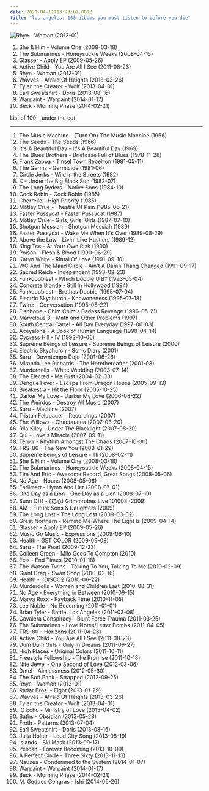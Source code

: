 ```yaml
---
date: 2021-04-11T13:23:07.001Z
title: "los angeles: 100 albums you must listen to before you die"
---
```

![Rhye - Woman (2013-01)](http://coverartarchive.org/release/7dfd5c40-ee28-4fda-8369-fe3748f75930/3612285293-500.jpg "Rhye - Woman (2013-01)")
<ol class="albums">
<li data-cover="http://coverartarchive.org/release/ee79e860-68e7-46ad-bebb-8a003a1dc7a4/4804280407-500.jpg" data-tags="indie" role="button">She & Him - Volume One (2008-03-18)</li>
<li data-cover="http://coverartarchive.org/release/585dd92d-a0be-47af-a086-b0a07e120537/9263671021-500.jpg" data-tags="indie" role="button">The Submarines - Honeysuckle Weeks (2008-04-15)</li>
<li data-cover="http://coverartarchive.org/release/8f1e2fdc-e499-43d6-968a-17cf8f6a9daa/5661110438-500.jpg" data-tags="indie, experimental, 00s, los angeles, true panther, great album artwork" role="button">Glasser - Apply EP (2009-05-26)</li>
<li data-cover="http://coverartarchive.org/release/560d4328-550c-40af-a2fc-f2a2b10328b4/2215573326-500.jpg" data-tags="ambient, dream pop" role="button">Active Child - You Are All I See (2011-08-23)</li>
<li data-cover="http://coverartarchive.org/release/7dfd5c40-ee28-4fda-8369-fe3748f75930/3612285293-500.jpg" data-tags="soul, sophisti-pop" role="button">Rhye - Woman (2013-01)</li>
<li data-cover="http://coverartarchive.org/release/90331d52-7f39-4987-a76e-48c920c20aa1/3783288411-500.jpg" data-tags="rock, garage rock" role="button">Wavves - Afraid Of Heights (2013-03-26)</li>
<li data-cover="http://coverartarchive.org/release/28b3139a-1905-4978-9004-9a170b1b64c6/8854274705-500.jpg" data-tags="hip-hop, rap" role="button">Tyler, the Creator - Wolf (2013-04-01)</li>
<li data-cover="http://coverartarchive.org/release/cce11ff7-7a5b-4a0b-b415-fa55e2cfca00/5976610444-500.jpg" data-tags="hip-hop" role="button">Earl Sweatshirt - Doris (2013-08-16)</li>
<li data-cover="http://coverartarchive.org/release/cbe0a818-aac1-45b4-9ca5-8f19d5666273/5966164242-500.jpg" data-tags="indie, dream pop, trip-hop, shoegaze, psychedelic rock, neo-psychedelia" role="button">Warpaint - Warpaint (2014-01-17)</li>
<li data-cover="http://coverartarchive.org/release/621999be-7041-4394-8719-ca1bdebaac96/7042111016-500.jpg" data-tags="10s, alternative, alternative rock, folk rock, chamber folk" role="button">Beck - Morning Phase (2014-02-21)</li>
</ol>
List of 100 - under the cut.
<!-- more -->

_________________

<ol class="albums">
<li data-cover="http://coverartarchive.org/release/9f7454b6-1049-34c4-93c0-8a48b5eb91e7/14164097883-500.jpg" data-tags="classic rock, rock, punk, indie rock, usa, blues, psychedelic, garage rock, blues rock, garage, los angeles, debut album, have on vinyl" role="button">
The Music Machine - (Turn On) The Music Machine (1966)
</li>
<li data-cover="http://coverartarchive.org/release/22862a47-2b63-4364-a00d-d38aa7cef4cd/4087870823-500.jpg" data-tags="garage rock, psychedelic" role="button">
The Seeds - The Seeds (1966)
</li>
<li data-cover="https://img.discogs.com/nFJWJ3tXfKbb_rhqV0pSiTPMtgY=/fit-in/600x604/filters:strip_icc():format(jpeg):mode_rgb():quality(90)/discogs-images/R-839258-1275482207.jpeg.jpg" data-tags="classic rock" role="button">
It's A Beautiful Day - It's A Beautiful Day (1969)
</li>
<li data-cover="http://coverartarchive.org/release/dd608db4-bbd0-3d70-bef5-152efb79c337/6229783725-500.jpg" data-tags="blues" role="button">
The Blues Brothers - Briefcase Full of Blues (1978-11-28)
</li>
<li data-cover="https://img.discogs.com/YQYLkjbva8jg9NDwyThBATPSNB8=/fit-in/547x489/filters:strip_icc():format(jpeg):mode_rgb():quality(90)/discogs-images/R-3875939-1415257180-2594.jpeg.jpg" data-tags="progressive rock" role="button">
Frank Zappa - Tinsel Town Rebellion (1981-05-11)
</li>
<li data-cover="https://img.discogs.com/mBhsZ_Yy4yG75w4TwLVbgOjixNk=/fit-in/600x438/filters:strip_icc():format(jpeg):mode_rgb():quality(90)/discogs-images/R-12033246-1553334802-3459.jpeg.jpg" data-tags="punk rock" role="button">
The Germs - Germicide (1981-06)
</li>
<li data-cover="https://img.discogs.com/zpeDFYy1IRRlINFn7hUN3ystYlY=/fit-in/573x576/filters:strip_icc():format(jpeg):mode_rgb():quality(90)/discogs-images/R-1067536-1388871897-2487.jpeg.jpg" data-tags="punk, hardcore punk" role="button">
Circle Jerks - Wild in the Streets (1982)
</li>
<li data-cover="http://coverartarchive.org/release/a3c8da56-023e-4ba8-976d-05e6bd91d338/21576081770-500.jpg" data-tags="punk rock" role="button">
X - Under the Big Black Sun (1982-07)
</li>
<li data-cover="https://img.discogs.com/8Eze5PhRn--3z3nV5CIytWWz83M=/fit-in/600x604/filters:strip_icc():format(jpeg):mode_rgb():quality(90)/discogs-images/R-2030367-1525511335-9592.jpeg.jpg" data-tags="indie, country, usa, los angeles, debut album, iveldie best of 1984" role="button">
The Long Ryders - Native Sons (1984-10)
</li>
<li data-cover="https://img.discogs.com/Xo8QfqoStq0IfuqF7VeQ-iKpmm0=/fit-in/600x584/filters:strip_icc():format(jpeg):mode_rgb():quality(90)/discogs-images/R-666440-1148231790.jpeg.jpg" data-tags="80s" role="button">
Cock Robin - Cock Robin (1985)
</li>
<li data-cover="http://coverartarchive.org/release/75a7df40-db08-4d2d-a877-4cc329787488/27375103083-500.jpg" data-tags="r&b, pop rock" role="button">
Cherrelle - High Priority (1985)
</li>
<li data-cover="http://coverartarchive.org/release/9fa22883-2046-3258-bb49-f9a102a8dcb0/6021690450-500.jpg" data-tags="glam metal" role="button">
Mötley Crüe - Theatre Of Pain (1985-06-21)
</li>
<li data-cover="http://coverartarchive.org/release/0d42068d-ca5d-46d5-b1ea-0021ade6d384/15596864588-500.jpg" data-tags="hard rock, glam metal, glam punk" role="button">
Faster Pussycat - Faster Pussycat (1987)
</li>
<li data-cover="https://img.discogs.com/vPBaPOfGv-s6atEihUmcIAsTGqA=/fit-in/240x240/filters:strip_icc():format(jpeg):mode_rgb():quality(90)/discogs-images/R-2078409-1262748089.jpeg.jpg" data-tags="hard rock, glam metal" role="button">
Mötley Crüe - Girls, Girls, Girls (1987-07-10)
</li>
<li data-cover="http://coverartarchive.org/release/f4b97ffa-c5a4-4fd9-afb8-26db55f8fd97/7620162165-500.jpg" data-tags="heavy metal, metal, rock, 80s, hard rock, california, glam rock, los angeles, sweden, 1980s, wants, hollywood, glam metal, skovde, 80s hard rock" role="button">
Shotgun Messiah - Shotgun Messiah (1989)
</li>
<li data-cover="http://coverartarchive.org/release/f287a508-e5d9-4a21-bae6-3d087766631d/15359454326-500.jpg" data-tags="80s" role="button">
Faster Pussycat - Wake Me When It's Over (1989-08-29)
</li>
<li data-cover="https://img.discogs.com/DWtMsiB5hSrBwZoiImfeTzbi6SY=/fit-in/600x600/filters:strip_icc():format(jpeg):mode_rgb():quality(90)/discogs-images/R-832089-1372026607-3318.jpeg.jpg" data-tags="gangsta rap" role="button">
Above the Law - Livin' Like Hustlers (1989-12)
</li>
<li data-cover="http://coverartarchive.org/release/3bd285c0-a681-4f31-90a8-1f17584302b8/5071690990-500.jpg" data-tags="hip hop, chill, old school rap, gangsta rap, west coast, los angeles, west coast rap, westcoast rap, king tee" role="button">
King Tee - At Your Own Risk (1990)
</li>
<li data-cover="https://img.discogs.com/1NhEAQMIX2BYQNSDR_IK3cgEahQ=/fit-in/350x447/filters:strip_icc():format(jpeg):mode_rgb():quality(90)/discogs-images/R-1794097-1292467255.jpeg.jpg" data-tags="hair metal" role="button">
Poison - Flesh & Blood (1990-06-29)
</li>
<li data-cover="https://img.discogs.com/iQXT9ffva7Wcx7wBLYQbDjv7Fgs=/fit-in/600x449/filters:strip_icc():format(jpeg):mode_rgb():quality(90)/discogs-images/R-9116710-1475064170-6539.jpeg.jpg" data-tags="soul" role="button">
Karyn White - Ritual Of Love (1991-09-10)
</li>
<li data-cover="http://coverartarchive.org/release/938957bd-2562-454f-ad60-b935793e0afc/19722531378-500.jpg" data-tags="hip hop, old school rap, gangsta rap, los angeles, west coast rap, west coast hiphop" role="button">
WC And The Maad Circle - Ain't A Damn Thang Changed (1991-09-17)
</li>
<li data-cover="https://img.discogs.com/bsh_Bvi5q0CBoqPQOn1OVYap3H8=/fit-in/502x718/filters:strip_icc():format(jpeg):mode_rgb():quality(90)/discogs-images/R-6151421-1412355231-2510.jpeg.jpg" data-tags="thrash metal" role="button">
Sacred Reich - Independent (1993-02-23)
</li>
<li data-cover="https://img.discogs.com/CISzqiFmRulElecW-IrSwFgywiM=/fit-in/600x921/filters:strip_icc():format(jpeg):mode_rgb():quality(90)/discogs-images/R-2697116-1566057935-6023.jpeg.jpg" data-tags="rap" role="button">
Funkdoobiest - Which Doobie U B? (1993-05-04)
</li>
<li data-cover="http://coverartarchive.org/release/bdce4869-cd60-4a21-adab-74f3d85136eb/12166778025-500.jpg" data-tags="rock" role="button">
Concrete Blonde - Still In Hollywood (1994)
</li>
<li data-cover="http://coverartarchive.org/release/0f6fe239-d416-4dbb-9f80-86cd5d6428f9/22927814474-500.jpg" data-tags="rap" role="button">
Funkdoobiest - Brothas Doobie (1995-07-04)
</li>
<li data-cover="https://img.discogs.com/mN4NMNVGkF3FyOxB363EKuQIsIs=/fit-in/600x600/filters:strip_icc():format(jpeg):mode_rgb():quality(90)/discogs-images/R-129899-1496425761-4859.jpeg.jpg" data-tags="electronic, electronica, ambient, downtempo, usa, american, california, west coast, los angeles, american artist, united states, from: usa, american bands, american brilliance, california indie, california artists, usa artists, us independent, california local, california dreaming, west coast underground, los angeles ca, west-coast, from california, usa underground, california sunshine, from: california, california usa, usa: california, american musician, los angeles music, los-angeles, california coast, flowmotion, location:us:ca:los angeles, amercian band, los angeles underground" role="button">
Electric Skychurch - Knowoneness (1995-07-18)
</li>
<li data-cover="http://coverartarchive.org/release/f502a4ff-d630-487d-9872-d2d8ee5e0939/28539642217-500.jpg" data-tags="g-funk" role="button">
Twinz - Conversation (1995-08-22)
</li>
<li data-cover="http://coverartarchive.org/release/0c89fe79-e866-476d-a0ea-e61f0d3a6f43/1608591668-500.jpg" data-tags="punk, reggae, funk, ska" role="button">
Fishbone - Chim Chim's Badass Revenge (1996-05-21)
</li>
<li data-cover="https://img.discogs.com/8KFydAHCCLOifdp5oyI0Ht-_TqQ=/fit-in/600x604/filters:strip_icc():format(jpeg):mode_rgb():quality(90)/discogs-images/R-2123914-1577644432-9285.jpeg.jpg" data-tags="alternative rock, power pop, los angeles, the devil and the deep blue sea, just another folk singer, the way you look, the merch grrls, teh typos" role="button">
Marvelous 3 - Math and Other Problems (1997)
</li>
<li data-cover="http://coverartarchive.org/release/622cb13b-dde2-4028-a00e-9f8fa6d4cbb2/6721093908-500.jpg" data-tags="chill, gangsta rap, los angeles, west coast rap, g-funk, ol school" role="button">
South Central Cartel - All Day Everyday (1997-06-03)
</li>
<li data-cover="http://coverartarchive.org/release/5e59050c-fbf2-4811-b177-c1dab9792b83/13963291476-500.jpg" data-tags="concept album, freestyle fellowship" role="button">
Aceyalone - A Book of Human Language (1998-04-14)
</li>
<li data-cover="http://coverartarchive.org/release/b34d3b22-9b21-44a1-bbef-6ebc05bed361/5131421085-500.jpg" data-tags="hip-hop" role="button">
Cypress Hill - IV (1998-10-06)
</li>
<li data-cover="https://img.discogs.com/YCFztdICySQEZ6VJPuQmnF_7joE=/fit-in/600x595/filters:strip_icc():format(jpeg):mode_rgb():quality(90)/discogs-images/R-50408-1264860782.jpeg.jpg" data-tags="trip-hop, uutta jazzia, acid lounge, smooth lounge, jazzy female vocal, serve chilled, jazzy flavoured, downtempo influences, vocal-lounge, city lounge, vocal downtempo, my-love, acoustic groove, chillout downtempo, lounge downtempo, jazz-trip, alternative lounge, genre: downtempo, lounge chill, lounge-tech, smoothly sexy sounding, groove lounge, electronic lounge jazz, lounge electronic, lounge uptempo, my lounge room, sweet downtempo, ouahhhhh, tropcool, chillounge1, chill chill, jazzy vibes, lounge at home two, lounge at home tres, chillair, 1st vine, awesome downtempo, epic lounge, genre:downtempo, sexy sounding, uuta jazzia, uutta jazziz" role="button">
Supreme Beings of Leisure - Supreme Beings of Leisure (2000)
</li>
<li data-cover="https://img.discogs.com/0BMHQvDhsMbK24jC_JDbAD79qGY=/fit-in/600x593/filters:strip_icc():format(jpeg):mode_rgb():quality(90)/discogs-images/R-135827-1306150689.jpeg.jpg" data-tags="ambient, usa, cafe del mar, american, california, west coast, psytrance, los angeles, elektronic beats, american artist, united states, from: usa, american brilliance, american indie, california artists, usa artists, california local, american dream, california dreaming, west coast underground, los angeles ca, west-coast, west coast chill, from california, usa underground, california sunshine, from: california, california usa, usa: california, american musician, los angeles music, los-angeles, california coast, flowmotion, location:us:ca:los angeles, los angeles underground" role="button">
Electric Skychurch - Sonic Diary (2001)
</li>
<li data-cover="http://coverartarchive.org/release/b4aa0d3c-275f-48f3-872c-2ea08fd43ec8/3403917566-500.jpg" data-tags="trip-hop" role="button">
Saru - Downtempo Dojo (2001-06-26)
</li>
<li data-cover="https://img.discogs.com/pk9yCm5eDEXqQferX2pFKgddRN4=/fit-in/600x539/filters:strip_icc():format(jpeg):mode_rgb():quality(90)/discogs-images/R-2735821-1298691369.jpeg.jpg" data-tags="los angeles, jon brion" role="button">
Miranda Lee Richards - The Herethereafter (2001-08)
</li>
<li data-cover="https://img.discogs.com/uaW5m5uHyJ5NEthgYpWrPEf7mw4=/fit-in/600x536/filters:strip_icc():format(jpeg):mode_rgb():quality(90)/discogs-images/R-765180-1549047459-5428.jpeg.jpg" data-tags="heavy metal, horror punk" role="button">
Murderdolls - White Wedding (2003-07-14)
</li>
<li data-cover="http://coverartarchive.org/release/655ad7d5-f469-46f5-a818-c544ec2c5728/26402077613-500.jpg" data-tags="indie rock, indie folk, los angeles" role="button">
The Elected - Me First (2004-02-03)
</li>
<li data-cover="http://coverartarchive.org/release/a109f2c5-aa07-4e37-95b0-965718c5d96d/6453800513-500.jpg" data-tags="indie, cambodian, aj playlist" role="button">
Dengue Fever - Escape From Dragon House (2005-09-13)
</li>
<li data-cover="http://coverartarchive.org/release/3d2d4520-8297-4143-8700-4a0850f87cfc/6804248140-500.jpg" data-tags="funk" role="button">
Breakestra - Hit the Floor (2005-10-25)
</li>
<li data-cover="http://coverartarchive.org/release/5b041324-d0fd-4d82-bffe-3ca09a07782e/18551022832-500.jpg" data-tags="psychedelic" role="button">
Darker My Love - Darker My Love (2006-08-22)
</li>
<li data-cover="https://img.discogs.com/FqQBeFqMj2sz5htvemg10Im4JoE=/fit-in/600x592/filters:strip_icc():format(jpeg):mode_rgb():quality(90)/discogs-images/R-1146394-1369332614-8073.jpeg.jpg" data-tags="classic, 70s, punk, hardcore, lo-fi, punk rock, garage rock, garage, los angeles, skate, skate punk, bootleg, hardcore punk, demo, left of the dial, fun to skateboard to, los angeles punk, punk 77, proto-hardcore" role="button">
The Weirdos - Destroy All Music (2007)
</li>
<li data-cover="http://coverartarchive.org/release/b8484632-f278-49c9-9d34-90764bf9f253/9511511931-500.jpg" data-tags="electronic, ambient" role="button">
Saru - Machine (2007)
</li>
<li data-cover="https://img.discogs.com/MEDKvBtZnnUpE5iMy5cBo8HGgJI=/fit-in/600x600/filters:strip_icc():format(jpeg):mode_rgb():quality(90)/discogs-images/R-3685166-1340297452-3969.jpeg.jpg" data-tags="lounge, ambient and chillout, feel good music, soundscapes" role="button">
Tristan Feldbauer - Recordings (2007)
</li>
<li data-cover="http://coverartarchive.org/release/35bf977a-5a5e-4a02-877c-11c18dfa8880/26169432035-500.jpg" data-tags="rock, 00s, los angeles" role="button">
The Willowz - Chautauqua (2007-03-20)
</li>
<li data-cover="https://img.discogs.com/bl4vspegq3dbuH24SEtRmJQhnEM=/fit-in/600x579/filters:strip_icc():format(jpeg):mode_rgb():quality(90)/discogs-images/R-1853857-1296769804.jpeg.jpg" data-tags="indie pop" role="button">
Rilo Kiley - Under The Blacklight (2007-08-20)
</li>
<li data-cover="http://coverartarchive.org/release/ed21b7a0-8304-4edf-8ac3-fe8d14f066be/21938276403-500.jpg" data-tags="noise, ipecac recordings" role="button">
Qui - Love's Miracle (2007-09-11)
</li>
<li data-cover="http://coverartarchive.org/release/dfb5df80-9a2f-493b-b76b-81a1ce106ea0/7726431057-500.jpg" data-tags="hardcore" role="button">
Terror - Rhythm Amongst The Chaos (2007-10-30)
</li>
<li data-cover="http://coverartarchive.org/release/65e1e96e-b4df-45ec-b9f8-9ad0f539fd44/4761187717-500.jpg" data-tags="soundtrack, electronic, rock, dub, contemporary, modern, atmospheric, synthesizer, los angeles, dynamic, creepy, break beat, analog, sub bass, snyth" role="button">
TRS-80 - The New You (2008-01-29)
</li>
<li data-cover="https://img.discogs.com/wz4cdUmqyQAs-pbpYXmiLYJ5v-U=/fit-in/600x600/filters:strip_icc():format(jpeg):mode_rgb():quality(90)/discogs-images/R-1219589-1201575517.gif.jpg" data-tags="uutta jazzia, acid lounge, smooth lounge, jazzy female vocal, serve chilled, jazzy flavoured, downtempo influences, vocal-lounge, city lounge, vocal downtempo, my-love, acoustic groove, chillout downtempo, lounge downtempo, jazz-trip, genre: downtempo, lounge chill, lounge-tech, smoothly sexy sounding, groove lounge, electronic lounge jazz, lounge electronic, lounge uptempo, my lounge room, sweet downtempo, ouahhhhh, tropcool, chillounge1, chill chill, jazzy vibes, lounge at home two, lounge at home tres, chillair, 1st vine, awesome downtempo, epic lounge, genre:downtempo, sexy sounding, uuta jazzia, uutta jazziz, alternative lounge, electrocool, electropcool" role="button">
Supreme Beings of Leisure - 11i (2008-02-11)
</li>
<li data-cover="http://coverartarchive.org/release/ee79e860-68e7-46ad-bebb-8a003a1dc7a4/4804280407-500.jpg" data-tags="indie" role="button">
She & Him - Volume One (2008-03-18)
</li>
<li data-cover="http://coverartarchive.org/release/585dd92d-a0be-47af-a086-b0a07e120537/9263671021-500.jpg" data-tags="indie" role="button">
The Submarines - Honeysuckle Weeks (2008-04-15)
</li>
<li data-cover="http://coverartarchive.org/release/e2348346-8c8d-47a8-8997-d49bf1d4173d/4829876903-500.jpg" data-tags="comedy" role="button">
Tim And Eric - Awesome Record, Great Songs (2008-05-06)
</li>
<li data-cover="https://via.placeholder.com/450" data-tags="noise rock, indie" role="button">
No Age - Nouns (2008-05-06)
</li>
<li data-cover="http://coverartarchive.org/release/90226860-02ed-4db8-bea8-58cb04a6ab58/25360009456-500.jpg" data-tags="indie rock, indie" role="button">
Earlimart - Hymn And Her (2008-07-01)
</li>
<li data-cover="https://img.discogs.com/mkLY91OJiGwNvrwxERyq50J4Mz8=/fit-in/600x600/filters:strip_icc():format(jpeg):mode_rgb():quality(90)/discogs-images/R-1404325-1580767308-9603.png.jpg" data-tags="alternative rock, rapcore" role="button">
One Day as a Lion - One Day as a Lion (2008-07-19)
</li>
<li data-cover="https://img.discogs.com/ncm4WMPZuVjB_qF15EbiugFeVww=/fit-in/300x300/filters:strip_icc():format(jpeg):mode_rgb():quality(90)/discogs-images/R-509475-1167432913.jpeg.jpg" data-tags="live, los angeles, cassette, april, september, live album, recorded live, april 2009, september 2009, randall dunn, southern lord recordings, mell dettmer,  usa,  2009,  ca, april 1, geoff gans, recorded live 10 oct. 2008" role="button">
Sunn O))) - (初心) Grimmrobes Live 101008 (2009)
</li>
<li data-cover="https://img.discogs.com/4lnd1jTrdK7hdC0gPPDzTlohi5k=/fit-in/150x134/filters:strip_icc():format(jpeg):mode_rgb():quality(90)/discogs-images/R-2449979-1284715681.jpeg.jpg" data-tags="indie, rock, alternative, psychedelic, new orleans, los angeles, tulsa, oklahoma, los feliz, echo park, silverlake, spaceland" role="button">
AM - Future Sons & Daughters (2009)
</li>
<li data-cover="https://img.discogs.com/Y3mdN-OInAHDEVkTOkXGq87zAYQ=/fit-in/333x331/filters:strip_icc():format(jpeg):mode_rgb():quality(90)/discogs-images/R-1708985-1238357943.jpeg.jpg" data-tags="ninja tune" role="button">
The Long Lost - The Long Lost (2009-03-02)
</li>
<li data-cover="http://coverartarchive.org/release/5b7d0866-26ca-406e-bd9c-eba1c5295f8f/21445376154-500.jpg" data-tags="rock, indie rock" role="button">
Great Northern - Remind Me Where The Light Is (2009-04-14)
</li>
<li data-cover="http://coverartarchive.org/release/8f1e2fdc-e499-43d6-968a-17cf8f6a9daa/5661110438-500.jpg" data-tags="indie, experimental, 00s, los angeles, true panther, great album artwork" role="button">
Glasser - Apply EP (2009-05-26)
</li>
<li data-cover="https://img.discogs.com/iJHDvcyHBReuvbmezNQQvXnKBkM=/fit-in/600x602/filters:strip_icc():format(jpeg):mode_rgb():quality(90)/discogs-images/R-1991484-1257193369.jpeg.jpg" data-tags="indie, rock, 00s, secretly canadian" role="button">
Music Go Music - Expressions (2009-06-10)
</li>
<li data-cover="http://coverartarchive.org/release/7255d1b7-2707-3a9a-a58f-fa0dc1bb7c5a/11171174905-500.jpg" data-tags="noise rock" role="button">
Health - GET COLOR (2009-09-08)
</li>
<li data-cover="https://img.discogs.com/iAhBwSGRuxKGUhPvL6MzXcdQkZo=/fit-in/300x300/filters:strip_icc():format(jpeg):mode_rgb():quality(90)/discogs-images/R-2113236-1264739521.png.jpg" data-tags="downtempo" role="button">
Saru - The Pearl (2009-12-23)
</li>
<li data-cover="http://coverartarchive.org/release/1367f8b0-52b2-4a31-aff4-2bc8004a0858/6618159556-500.jpg" data-tags="indie, rock, indie rock, female vocalists, los angeles, 10s, cities, art fag, names of people, towns and cities, boys name" role="button">
Colleen Green - Milo Goes To Compton (2010)
</li>
<li data-cover="https://img.discogs.com/Cch9xq_xdq47XQEUgMJ3X_476Ns=/fit-in/600x538/filters:strip_icc():format(jpeg):mode_rgb():quality(90)/discogs-images/R-3616085-1337508814-3772.jpeg.jpg" data-tags="indie, rock" role="button">
Eels - End Times (2010-01-18)
</li>
<li data-cover="https://img.discogs.com/z4x8kH-2pQzcvdw7OauXK44urgA=/fit-in/500x500/filters:strip_icc():format(jpeg):mode_rgb():quality(90)/discogs-images/R-2130386-1265671443.jpeg.jpg" data-tags="indie, los angeles, 10s, 2010 releases, vanguard" role="button">
The Watson Twins - Talking To You, Talking To Me (2010-02-09)
</li>
<li data-cover="https://img.discogs.com/uwNK-YRlFrWl4DOrjNbwya_rDac=/fit-in/550x550/filters:strip_icc():format(jpeg):mode_rgb():quality(90)/discogs-images/R-2421195-1315361332.jpeg.jpg" data-tags="indie, rock, indie rock, los angeles, 10s, roar scratch, album to check again" role="button">
Giant Drag - Swan Song (2010-02-16)
</li>
<li data-cover="http://coverartarchive.org/release/688c3de8-47b3-472b-9d49-7ffb1a9d9185/16068888107-500.jpg" data-tags="electronic" role="button">
Health - ::DISCO2 (2010-06-22)
</li>
<li data-cover="https://img.discogs.com/1UblDvy7P_2ODkJOjiMJtEEPAhE=/fit-in/600x592/filters:strip_icc():format(jpeg):mode_rgb():quality(90)/discogs-images/R-2423401-1494953862-1512.jpeg.jpg" data-tags="horror punk" role="button">
Murderdolls - Women and Children Last (2010-08-31)
</li>
<li data-cover="http://coverartarchive.org/release/aa29b9f3-4525-3982-9d4b-76c87f37a43b/2868845098-500.jpg" data-tags="noise rock" role="button">
No Age - Everything in Between (2010-09-15)
</li>
<li data-cover="https://via.placeholder.com/450" data-tags="heavy metal, metal, hard rock, aggressive, los angeles" role="button">
Marya Roxx - Payback Time (2010-11-05)
</li>
<li data-cover="http://coverartarchive.org/release/c37f72d2-dc47-4800-8699-9ea009a059b9/6053721753-500.jpg" data-tags="electronic, indie, experimental, usa, solo, lo-fi, experimental rock, minimal, krautrock, psychedelic, tape, avant-garde, american, drone, california, crossover, dark ambient, diy, los angeles, american underground, 10s, free music, psych-folk, solo artist, america, pyschedelic, netaudio, experimental indie, psych-rock, one-man-band, tape music, californian, avant-folk, bandcamp, experimental folk, drone folk, free albums, free album, solo project, webaudio, kosmische musik, post-psychedelic, experimentalism, self-released, usa underground, post-psychedelic electronica" role="button">
Lee Noble - No Becoming (2011-01-01)
</li>
<li data-cover="https://img.discogs.com/zs_Sk9_wooRPHiI6no-963fYd1g=/fit-in/600x607/filters:strip_icc():format(jpeg):mode_rgb():quality(90)/discogs-images/R-12482386-1536164829-5681.jpeg.jpg" data-tags="instrumental" role="button">
Brian Tyler - Battle: Los Angeles (2011-03-08)
</li>
<li data-cover="https://img.discogs.com/OEgN7XgpisEQwZcZDcTZMAMU5tY=/fit-in/600x600/filters:strip_icc():format(jpeg):mode_rgb():quality(90)/discogs-images/R-2849479-1575548141-8921.jpeg.jpg" data-tags="groove metal, thrash metal" role="button">
Cavalera Conspiracy - Blunt Force Trauma (2011-03-25)
</li>
<li data-cover="https://img.discogs.com/4DKFsR4m-dsy2i58PaeKpQIBM5Q=/fit-in/600x600/filters:strip_icc():format(jpeg):mode_rgb():quality(90)/discogs-images/R-7314196-1438677523-9360.jpeg.jpg" data-tags="indie, rock, indie pop, indie rock, los angeles, 10s, nettwerk, my gang 11" role="button">
The Submarines - Love Notes/Letter Bombs (2011-04-05)
</li>
<li data-cover="http://coverartarchive.org/release/5e203133-3868-4b4d-80b6-8a46969ef27b/3628661152-500.jpg" data-tags="electronic, instrumental, synth, atmospheric, ethereal, los angeles, analog, vinyl international, tickley feather, eric fensler, jay rajeck, annie sachs, breakbeat" role="button">
TRS-80 - Horizons (2011-04-26)
</li>
<li data-cover="http://coverartarchive.org/release/560d4328-550c-40af-a2fc-f2a2b10328b4/2215573326-500.jpg" data-tags="ambient, dream pop" role="button">
Active Child - You Are All I See (2011-08-23)
</li>
<li data-cover="http://coverartarchive.org/release/d9e56dc4-2154-4351-bbb5-da11a4b6db3f/21462298855-500.jpg" data-tags="lo-fi, indie rock" role="button">
Dum Dum Girls - Only in Dreams (2011-09-27)
</li>
<li data-cover="http://coverartarchive.org/release/186a758f-a2cc-4830-ba83-a91c7f4db742/26575139971-500.jpg" data-tags="electronic, indie, synth pop, electronic pop, los angeles, 10s, thrill jockey" role="button">
High Places - Original Colors (2011-10-11)
</li>
<li data-cover="https://img.discogs.com/n8z66ZpPAYB9SbtoWiyMyQyIH1Y=/fit-in/555x553/filters:strip_icc():format(jpeg):mode_rgb():quality(90)/discogs-images/R-3215116-1320803969.jpeg.jpg" data-tags="peace, los angeles, underground, independent, goodlife, aceyalone, project blowed, rifleman, fun to skateboard to, freestyle fellowship, excellent lyricism, myka 9, self jupiter, hines, volume 10, leimert park, goodlife mcs, j-smoov, jsmoovinleimert, kaos network, king badru, leimert park tow, mikah -9, mikah nine, open-mi" role="button">
Freestyle Fellowship - The Promise (2011-10-18)
</li>
<li data-cover="https://img.discogs.com/4xHeeGyF8VkCy-JQM1RSom8Ky5Q=/fit-in/600x600/filters:strip_icc():format(jpeg):mode_rgb():quality(90)/discogs-images/R-3453670-1330975610.jpeg.jpg" data-tags="indie" role="button">
Nite Jewel - One Second of Love (2012-03-06)
</li>
<li data-cover="http://coverartarchive.org/release/5226c0a0-69f5-43bb-8e7b-61fdf6c076ae/3907230360-500.jpg" data-tags="idm" role="button">
Dntel - Aimlessness (2012-05-30)
</li>
<li data-cover="http://coverartarchive.org/release/3a92dc87-e55c-4946-bba9-13419e6dcc2a/2126203235-500.jpg" data-tags="indie, rock, indie rock, los angeles, 10s, mexican summer" role="button">
The Soft Pack - Strapped (2012-09-25)
</li>
<li data-cover="http://coverartarchive.org/release/7dfd5c40-ee28-4fda-8369-fe3748f75930/3612285293-500.jpg" data-tags="soul, sophisti-pop" role="button">
Rhye - Woman (2013-01)
</li>
<li data-cover="https://img.discogs.com/_txXwHrAA1VwQGbytnhAdsr0BEA=/fit-in/450x450/filters:strip_icc():format(jpeg):mode_rgb():quality(90)/discogs-images/R-4164882-1357417516-8021.jpeg.jpg" data-tags="indie, rock, indie rock, los angeles, 10s, merge" role="button">
Radar Bros. - Eight (2013-01-29)
</li>
<li data-cover="http://coverartarchive.org/release/90331d52-7f39-4987-a76e-48c920c20aa1/3783288411-500.jpg" data-tags="rock, garage rock" role="button">
Wavves - Afraid Of Heights (2013-03-26)
</li>
<li data-cover="http://coverartarchive.org/release/28b3139a-1905-4978-9004-9a170b1b64c6/8854274705-500.jpg" data-tags="hip-hop, rap" role="button">
Tyler, the Creator - Wolf (2013-04-01)
</li>
<li data-cover="https://img.discogs.com/GiQN9VdYA6ec0Ih87l1Y8BpeaLc=/fit-in/500x500/filters:strip_icc():format(jpeg):mode_rgb():quality(90)/discogs-images/R-4448607-1365593736-6513.jpeg.jpg" data-tags="indie, alternative rock, shoegaze, dream pop, synthpop, los angeles, 10s, newgaze, iamsound" role="button">
IO Echo - Ministry of Love (2013-04-02)
</li>
<li data-cover="http://coverartarchive.org/release/f5aa8083-768e-495b-b7ce-0918cc9ff5d3/5445573385-500.jpg" data-tags="electronic, glitch" role="button">
Baths - Obsidian (2013-05-28)
</li>
<li data-cover="http://coverartarchive.org/release/693ada1a-b32d-47b2-b11b-77cbcd6df40a/5327678694-500.jpg" data-tags="dream pop, 60s influenced, los angeles, nu gaze" role="button">
Froth - Patterns (2013-07-04)
</li>
<li data-cover="http://coverartarchive.org/release/cce11ff7-7a5b-4a0b-b415-fa55e2cfca00/5976610444-500.jpg" data-tags="hip-hop" role="button">
Earl Sweatshirt - Doris (2013-08-16)
</li>
<li data-cover="http://coverartarchive.org/release/9d1dc16a-a854-4589-b78b-f008af493aac/4871200031-500.jpg" data-tags="art pop, chamber pop" role="button">
Julia Holter - Loud City Song (2013-08-19)
</li>
<li data-cover="http://coverartarchive.org/release/a27c4597-8869-4732-8629-f0b84e5c5da2/5253512705-500.jpg" data-tags="manque music" role="button">
Islands - Ski Mask (2013-09-17)
</li>
<li data-cover="http://coverartarchive.org/release/74528c57-9768-419e-96c0-16b9be11bca4/24295139575-500.jpg" data-tags="post-metal" role="button">
Pelican - Forever Becoming (2013-10-09)
</li>
<li data-cover="http://coverartarchive.org/release/8498341c-ea90-4d79-a34a-96a78b35d8c4/5733117702-500.jpg" data-tags="alternative rock" role="button">
A Perfect Circle - Three Sixty (2013-11-13)
</li>
<li data-cover="http://coverartarchive.org/release/4e99018a-030b-4a16-ad59-d50b3153f531/6195001161-500.jpg" data-tags="grindcore, death metal" role="button">
Nausea - Condemned to the System (2014-01-07)
</li>
<li data-cover="http://coverartarchive.org/release/cbe0a818-aac1-45b4-9ca5-8f19d5666273/5966164242-500.jpg" data-tags="indie, dream pop, trip-hop, shoegaze, psychedelic rock, neo-psychedelia" role="button">
Warpaint - Warpaint (2014-01-17)
</li>
<li data-cover="http://coverartarchive.org/release/621999be-7041-4394-8719-ca1bdebaac96/7042111016-500.jpg" data-tags="10s, alternative, alternative rock, folk rock, chamber folk" role="button">
Beck - Morning Phase (2014-02-21)
</li>
<li data-cover="http://coverartarchive.org/release/37fe6450-fd02-4047-b5d8-05cf82f2685b/8877989666-500.jpg" data-tags="leaving records" role="button">
M. Geddes Gengras - Ishi (2014-06-26)
</li>
</ol>